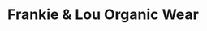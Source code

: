 ---
title: "Frankie & Lou Organic Wear"
url: /mainz/frankie-und-lou-organic-wear/
shop: Kleidung
---